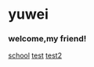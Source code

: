 # yuwei
<h3><b>welcome,my friend!</b></h3>

<a href="https://yuwei515.github.io/test/school/1/#">school</a>
<a href="https://yuwei515.github.io/test/test3/">test</a>
<a href="https://yuwei515.github.io/index2/">test2</a>
